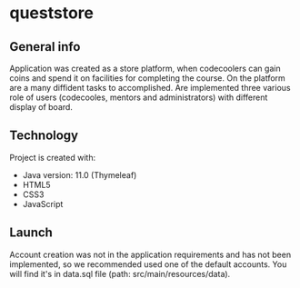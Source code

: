 # queststore

## General info
Application was created as a store platform,
when codecoolers can gain coins and spend it on facilities for completing the course.
On the platform are a many diffident tasks to accomplished.
Are implemented three various role of users (codecooles, mentors and administrators) with different display of board.

## Technology
Project is created with:
* Java version: 11.0 (Thymeleaf)
* HTML5
* CSS3
* JavaScript

## Launch
Account creation was not in the application requirements and has not been implemented,
so we recommended used one of the default accounts.
You will find it's in data.sql file (path: src/main/resources/data).
